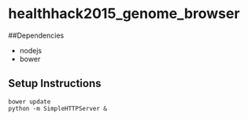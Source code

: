# healthhack2015_genome_browser

##Dependencies
* nodejs
* bower

## Setup Instructions
```shell
bower update
python -m SimpleHTTPServer &
```
